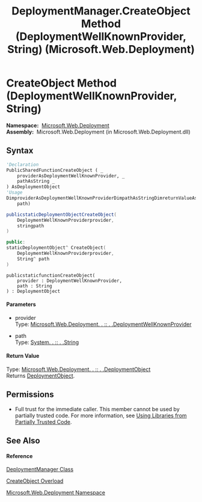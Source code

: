 ﻿---
title: DeploymentManager.CreateObject Method (DeploymentWellKnownProvider, String) (Microsoft.Web.Deployment)
TOCTitle: CreateObject Method (DeploymentWellKnownProvider, String)
ms:assetid: M:Microsoft.Web.Deployment.DeploymentManager.CreateObject(Microsoft.Web.Deployment.DeploymentWellKnownProvider,System.String)
ms:mtpsurl: https://msdn.microsoft.com/en-us/library/microsoft.web.deployment.deploymentmanager.createobject(v=VS.90)
ms:contentKeyID: 20208662
ms.date: 05/02/2012
mtps_version: v=VS.90
dev_langs:
- vb
- csharp
- c++
- jscript
api_location:
- Microsoft.Web.Deployment.dll
api_name:
- Microsoft.Web.Deployment.DeploymentManager.CreateObject
api_type:
- Managed
topic_type:
- apiref
- kbSyntax
product_family_name: VS
ROBOTS: INDEX,FOLLOW
---

# CreateObject Method (DeploymentWellKnownProvider, String)

**Namespace:**  [Microsoft.Web.Deployment](microsoft-web-deployment-namespace.md)  
**Assembly:**  Microsoft.Web.Deployment (in Microsoft.Web.Deployment.dll)

## Syntax

``` vb
'Declaration
PublicSharedFunctionCreateObject ( _
    providerAsDeploymentWellKnownProvider, _
    pathAsString _
) AsDeploymentObject
'Usage
DimproviderAsDeploymentWellKnownProviderDimpathAsStringDimreturnValueAsDeploymentObjectreturnValue = DeploymentManager.CreateObject(provider, _
    path)
```

``` csharp
publicstaticDeploymentObjectCreateObject(
    DeploymentWellKnownProviderprovider,
    stringpath
)
```

``` c++
public:
staticDeploymentObject^ CreateObject(
    DeploymentWellKnownProviderprovider, 
    String^ path
)
```

``` jscript
publicstaticfunctionCreateObject(
    provider : DeploymentWellKnownProvider, 
    path : String
) : DeploymentObject
```

#### Parameters

  - provider  
    Type: [Microsoft.Web.Deployment. . :: . .DeploymentWellKnownProvider](deploymentwellknownprovider-enumeration-microsoft-web-deployment.md)  

<!-- end list -->

  - path  
    Type: [System. . :: . .String](https://msdn.microsoft.com/en-us/library/s1wwdcbf\(v=vs.90\))  

#### Return Value

Type: [Microsoft.Web.Deployment. . :: . .DeploymentObject](deploymentobject-class-microsoft-web-deployment.md)  
Returns [DeploymentObject](deploymentobject-class-microsoft-web-deployment.md).  

## Permissions

  - Full trust for the immediate caller. This member cannot be used by partially trusted code. For more information, see [Using Libraries from Partially Trusted Code](https://msdn.microsoft.com/en-us/library/8skskf63\(v=vs.90\)).

## See Also

#### Reference

[DeploymentManager Class](deploymentmanager-class-microsoft-web-deployment.md)

[CreateObject Overload](deploymentmanager-createobject-method-microsoft-web-deployment.md)

[Microsoft.Web.Deployment Namespace](microsoft-web-deployment-namespace.md)

